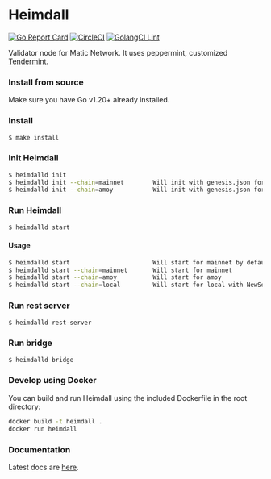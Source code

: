# Heimdall

[![Go Report Card](https://goreportcard.com/badge/github.com/maticnetwork/heimdall)](https://goreportcard.com/report/github.com/maticnetwork/heimdall) [![CircleCI](https://circleci.com/gh/maticnetwork/heimdall/tree/master.svg?style=shield)](https://circleci.com/gh/maticnetwork/heimdall/tree/master) [![GolangCI Lint](https://github.com/maticnetwork/heimdall/actions/workflows/ci.yml/badge.svg)](https://github.com/maticnetwork/heimdall/actions)

Validator node for Matic Network. It uses peppermint, customized [Tendermint](https://github.com/tendermint/tendermint).

### Install from source

Make sure you have Go v1.20+ already installed.

### Install

```bash
$ make install
```

### Init Heimdall

```bash
$ heimdalld init
$ heimdalld init --chain=mainnet        Will init with genesis.json for mainnet
$ heimdalld init --chain=amoy           Will init with genesis.json for amoy
```

### Run Heimdall

```bash
$ heimdalld start
```

#### Usage

```bash
$ heimdalld start                       Will start for mainnet by default
$ heimdalld start --chain=mainnet       Will start for mainnet
$ heimdalld start --chain=amoy          Will start for amoy
$ heimdalld start --chain=local         Will start for local with NewSelectionAlgoHeight = 0
```

### Run rest server

```bash
$ heimdalld rest-server
```

### Run bridge

```bash
$ heimdalld bridge
```

### Develop using Docker

You can build and run Heimdall using the included Dockerfile in the root directory:

```bash
docker build -t heimdall .
docker run heimdall
```

### Documentation

Latest docs are [here](https://docs.polygon.technology/pos/).
